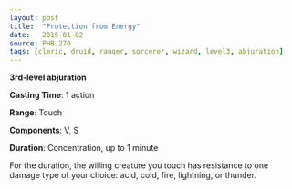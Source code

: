 ```yaml
---
layout: post
title:  "Protection from Energy"
date:   2015-01-02
source: PHB.270
tags: [cleric, druid, ranger, sorcerer, wizard, level3, abjuration]
---
```


**3rd-level abjuration**

**Casting Time**: 1 action

**Range**: Touch

**Components**: V, S

**Duration**: Concentration, up to 1 minute

For the duration, the willing creature you touch has resistance to one damage type of your choice: acid, cold, fire, lightning, or thunder.
